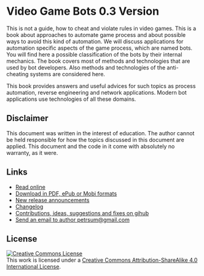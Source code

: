 # Video Game Bots 0.3 Version

This is not a guide, how to cheat and violate rules in video games. This is a book about approaches to automate game process and about possible ways to avoid this kind of automation. We will discuss applications for automation specific aspects of the game process, which are named bots. You will find here a possible classification of the bots by their internal mechanics. The book covers most of methods and technologies that are used by bot developers. Also methods and technologies of the anti-cheating systems are considered here.

This book provides answers and useful advices for such topics as process automation, reverse engineering and network applications. Modern bot applications use technologies of all these domains.

## Disclaimer

This document was written in the interest of education. The author cannot be held responsible for how the topics discussed in this document are applied. This document and the code in it come with absolutely no warranty, as it were.

## Links

* [Read online](https://ellysh.gitbooks.io/video-game-bots/content)
* [Download in PDF, ePub or Mobi formats](https://www.gitbook.com/book/ellysh/video-game-bots/details)
* [New release announcements](https://twitter.com/petrsum)
* [Changelog](CHANGELOG.md)
* [Contributions, ideas, suggestions and fixes on gihub](https://github.com/ellysh/video-game-bots)
* [Send an email to author petrsum@gmail.com](mailto:petrsum@gmail.com)

## License

<a rel="license" href="https://creativecommons.org/licenses/by-sa/4.0/"><img alt="Creative Commons License" style="border-width:0" src="https://licensebuttons.net/l/by-sa/4.0/88x31.png"/></a><br />This work is licensed under a <a rel="license" href="https://creativecommons.org/licenses/by-sa/4.0/">Creative Commons Attribution-ShareAlike 4.0 International License</a>.
